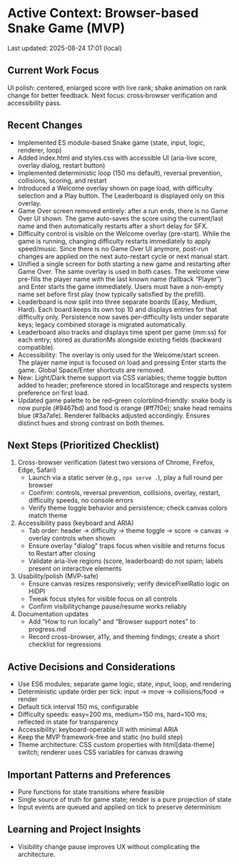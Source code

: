 # Active Context: Browser-based Snake Game (MVP)

Last updated: 2025-08-24 17:01 (local)

## Current Work Focus
UI polish: centered, enlarged score with live rank; shake animation on rank change for better feedback. Next focus: cross‑browser verification and accessibility pass.

## Recent Changes
- Implemented ES module-based Snake game (state, input, logic, renderer, loop)
- Added index.html and styles.css with accessible UI (aria-live score, overlay dialog, restart button)
- Implemented deterministic loop (150 ms default), reversal prevention, collisions, scoring, and restart
- Introduced a Welcome overlay shown on page load, with difficulty selection and a Play button. The Leaderboard is displayed only on this overlay.
- Game Over screen removed entirely: after a run ends, there is no Game Over UI shown. The game auto-saves the score using the current/last name and then automatically restarts after a short delay for SFX.
- Difficulty control is visible on the Welcome overlay (pre-start). While the game is running, changing difficulty restarts immediately to apply speed/music. Since there is no Game Over UI anymore, post-run changes are applied on the next auto-restart cycle or next manual start.
- Unified a single screen for both starting a new game and restarting after Game Over. The same overlay is used in both cases. The welcome view pre-fills the player name with the last known name (fallback “Player”) and Enter starts the game immediately. Users must have a non-empty name set before first play (now typically satisfied by the prefill).
- Leaderboard is now split into three separate boards (Easy, Medium, Hard). Each board keeps its own top 10 and displays entries for that difficulty only. Persistence now saves per-difficulty lists under separate keys; legacy combined storage is migrated automatically.
- Leaderboard also tracks and displays time spent per game (mm:ss) for each entry; stored as durationMs alongside existing fields (backward compatible).
- Accessibility: The overlay is only used for the Welcome/start screen. The player name input is focused on load and pressing Enter starts the game. Global Space/Enter shortcuts are removed.
- New: Light/Dark theme support via CSS variables; theme toggle button added to header; preference stored in localStorage and respects system preference on first load.
- Updated game palette to be red–green colorblind‑friendly: snake body is now purple (#9467bd) and food is orange (#ff7f0e); snake head remains blue (#3a7afe). Renderer fallbacks adjusted accordingly. Ensures distinct hues and strong contrast on both themes.

## Next Steps (Prioritized Checklist)
1) Cross-browser verification (latest two versions of Chrome, Firefox, Edge, Safari)
   - Launch via a static server (e.g., `npx serve .`), play a full round per browser
   - Confirm: controls, reversal prevention, collisions, overlay, restart, difficulty speeds, no console errors
   - Verify theme toggle behavior and persistence; check canvas colors match theme
2) Accessibility pass (keyboard and ARIA)
   - Tab order: header → difficulty → theme toggle → score → canvas → overlay controls when shown
   - Ensure overlay "dialog" traps focus when visible and returns focus to Restart after closing
   - Validate aria-live regions (score, leaderboard) do not spam; labels present on interactive elements
3) Usability/polish (MVP-safe)
   - Ensure canvas resizes responsively; verify devicePixelRatio logic on HiDPI
   - Tweak focus styles for visible focus on all controls
   - Confirm visibilitychange pause/resume works reliably
4) Documentation updates
   - Add “How to run locally” and “Browser support notes” to progress.md
   - Record cross-browser, a11y, and theming findings; create a short checklist for regressions

## Active Decisions and Considerations
- Use ES6 modules; separate game logic, state, input, loop, and rendering
- Deterministic update order per tick: input → move → collisions/food → render
- Default tick interval 150 ms, configurable
- Difficulty speeds: easy=200 ms, medium=150 ms, hard=100 ms; reflected in state for transparency
- Accessibility: keyboard-operable UI with minimal ARIA
- Keep the MVP framework-free and static (no build step)
- Theme architecture: CSS custom properties with html[data-theme] switch; renderer uses CSS variables for canvas drawing

## Important Patterns and Preferences
- Pure functions for state transitions where feasible
- Single source of truth for game state; render is a pure projection of state
- Input events are queued and applied on tick to preserve determinism

## Learning and Project Insights
- Visibility change pause improves UX without complicating the architecture.
